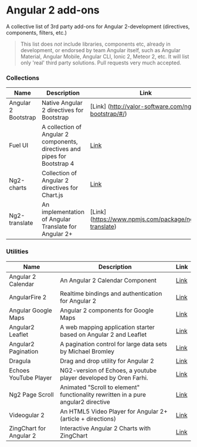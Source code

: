 # Angular 2 add-ons

A collective list of 3rd party add-ons for Angular 2-development (directives, components, filters, etc.)

> This list does *not* include libraries, components etc, already in development, or endorsed by team Angular itself, 
   such as Angular Material, Angular Mobile, Angular CLI, Ionic 2, Meteor 2, etc. It will list only 'real' third party solutions. 
   Pull requests very much accepted.
   
### Collections
| Name | Description | Link |
|---|---|---|
| Angular 2 Bootstrap | Native Angular 2 directives for Bootstrap | [Link] (http://valor-software.com/ng2-bootstrap/#/)|
| Fuel UI | A collection of Angular 2 components, directives and pipes for Bootstrap 4 | [Link](http://fuelinteractive.github.io/fuel-ui/)|
| Ng2-charts | Collection of Angular 2  directives for Chart.js | [Link](http://valor-software.com/ng2-charts/)|
| Ng2-translate | An implementation of Angular Translate for Angular 2+ | [Link] (https://www.npmjs.com/package/ng2-translate)|
   
### Utilities
| Name | Description | Link |
|---|---|---|
| Angular 2 Calendar | An Angular 2 Calendar Component | [Link](https://mattlewis92.github.io/angular2-calendar/demo/)|
| AngularFire 2| Realtime bindings and authentication for Angular 2 | [Link](https://angularfire2.com/api/)|
| Angular Google Maps | Angular 2 components for Google Maps | [Link](https://angular-maps.com/)|
| Angular2 Leaflet | A web mapping application starter based on Angular 2 and Leaflet | [Link](https://github.com/haoliangyu/angular2-leaflet-starter)|
| Angular2 Pagination | A pagination control for large data sets by Michael Bromley | [Link](http://michaelbromley.github.io/ng2-pagination/)|
| Dragula | Drag and drop utility for Angular 2 | [Link](https://github.com/valor-software/ng2-dragula)|
| Echoes YouTube Player | NG2-version of Echoes, a youtube player developed by Oren Farhi.| [Link](https://github.com/orizens/echoes-ng2)|
| Ng2 Page Scroll | Animated "Scroll to element" functionality rewritten in a pure angular2 directive |[Link](https://github.com/Nolanus/ng2-page-scroll)|
| Videogular 2 | An HTML5 Video Player for Angular 2+ (article + directions) | [Link](https://www.toptal.com/angular-js/angular-video-player-videogular)|
| ZingChart for Angular 2 | Interactive Angular 2 Charts with ZingChart | [Link](https://scotch.io/tutorials/interactive-angular-2-charts-with-zingchart)|
